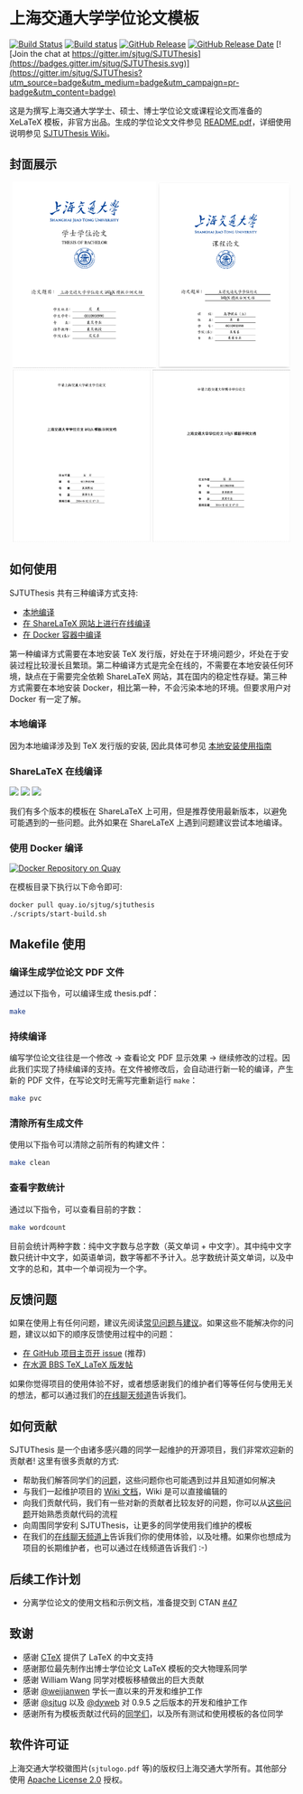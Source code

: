 # 上海交通大学学位论文模板

[![Build Status](https://travis-ci.org/sjtug/SJTUThesis.svg?branch=master)](https://travis-ci.org/sjtug/SJTUThesis)
[![Build status](https://ci.appveyor.com/api/projects/status/9026p23k53dt2607/branch/master?svg=true)](https://ci.appveyor.com/project/SJTUG/sjtuthesis/branch/master)
[![GitHub Release](https://img.shields.io/github/release/sjtug/SJTUThesis.svg)](https://github.com/sjtug/SJTUThesis/releases)
[![GitHub Release Date](https://img.shields.io/github/release-date/sjtug/SJTUThesis.svg)](https://github.com/sjtug/SJTUThesis/releases)
[![Join the chat at https://gitter.im/sjtug/SJTUThesis](https://badges.gitter.im/sjtug/SJTUThesis.svg)](https://gitter.im/sjtug/SJTUThesis?utm_source=badge&utm_medium=badge&utm_campaign=pr-badge&utm_content=badge)

这是为撰写上海交通大学学士、硕士、博士学位论文或课程论文而准备的 XeLaTeX 模板，非官方出品。生成的学位论文文件参见 [README.pdf][README]，详细使用说明参见 [SJTUThesis Wiki](https://github.com/sjtug/SJTUThesis/wiki)。

## 封面展示

<div align="center">
    <a href="http://sjtug.org/SJTUThesis/bachelor.pdf"><img src="./docs/images/bachelor.png" height="330"></a>
    <a href="http://sjtug.org/SJTUThesis/coursepaper.pdf"><img src="./docs/images/coursepaper.png" height="330"></a>
</div>

<div align="center">
    <a href="http://sjtug.org/SJTUThesis/master.pdf"><img src="./docs/images/master.png" height="305"></a>
    <a href="http://sjtug.org/SJTUThesis/doctor.pdf"><img src="./docs/images/doctor.png" height="305"></a>
</div>


## 如何使用

SJTUThesis 共有三种编译方式支持:

* [本地编译](#本地编译)
* [在 ShareLaTeX 网站上进行在线编译](#sharelatex-在线编译)
* [在 Docker 容器中编译](#使用-docker-编译)

第一种编译方式需要在本地安装 TeX 发行版，好处在于环境问题少，坏处在于安装过程比较漫长且繁琐。第二种编译方式是完全在线的，不需要在本地安装任何环境，缺点在于需要完全依赖 ShareLaTeX 网站，其在国内的稳定性存疑。第三种方式需要在本地安装 Docker，相比第一种，不会污染本地的环境。但要求用户对 Docker 有一定了解。

### 本地编译

因为本地编译涉及到 TeX 发行版的安装, 因此具体可参见 [本地安装使用指南](https://github.com/sjtug/SJTUThesis/wiki/%E6%9C%AC%E5%9C%B0%E5%AE%89%E8%A3%85%E4%BD%BF%E7%94%A8%E8%AF%B4%E6%98%8E)

### ShareLaTeX 在线编译

[![](https://img.shields.io/badge/ShareLaTeX-v0.10-green.svg)](https://www.sharelatex.com/templates/5a54637e8cd4f9d91b6b6416)
[![](https://img.shields.io/badge/ShareLaTeX-v0.9.5-yellow.svg)](https://www.sharelatex.com/templates/588163ec93a02abc513710fd)
[![](https://img.shields.io/badge/ShareLaTeX-v0.8-yellow.svg)](https://www.sharelatex.com/templates/566ea0fb08f4ac510fbc6b9e)

我们有多个版本的模板在 ShareLaTeX 上可用，但是推荐使用最新版本，以避免可能遇到的一些问题。此外如果在 ShareLaTeX 上遇到问题建议尝试本地编译。

### 使用 Docker 编译

[![Docker Repository on Quay](https://quay.io/repository/sjtug/sjtuthesis/status "Docker Repository on Quay")](https://quay.io/repository/sjtug/sjtuthesis)

在模板目录下执行以下命令即可:

```shell
docker pull quay.io/sjtug/sjtuthesis
./scripts/start-build.sh
```

## Makefile 使用

### 编译生成学位论文 PDF 文件

通过以下指令，可以编译生成 thesis.pdf：

```bash
make
```

### 持续编译

编写学位论文往往是一个修改 -> 查看论文 PDF 显示效果 -> 继续修改的过程。因此我们实现了持续编译的支持。在文件被修改后，会自动进行新一轮的编译，产生新的 PDF 文件，在写论文时无需写完重新运行 `make`：

```bash
make pvc
```

### 清除所有生成文件

使用以下指令可以清除之前所有的构建文件：

```bash
make clean
```

### 查看字数统计

通过以下指令，可以查看目前的字数：

```bash
make wordcount
```

目前会统计两种字数：纯中文字数与总字数（英文单词 + 中文字）。其中纯中文字数只统计中文字，如英语单词，数字等都不予计入。总字数统计英文单词，以及中文字的总和，其中一个单词视为一个字。

## 反馈问题

如果在使用上有任何问题，建议先阅读[常见问题与建议](https://github.com/sjtug/SJTUThesis/wiki/%E5%B8%B8%E8%A7%81%E9%97%AE%E9%A2%98%E4%B8%8E%E5%BB%BA%E8%AE%AE)。如果这些不能解决你的问题，建议以如下的顺序反馈使用过程中的问题：

* [在 GitHub 项目主页开 issue](https://github.com/sjtug/SJTUThesis/issues) (推荐)
* [在水源 BBS TeX_LaTeX 版发帖](https://bbs.sjtu.edu.cn/bbsdoc?board=TeX_LaTeX)

如果你觉得项目的使用体验不好，或者想感谢我们的维护者们等等任何与使用无关的想法，都可以通过我们的[在线聊天频道](https://gitter.im/sjtug/SJTUThesis)告诉我们。

## 如何贡献

SJTUThesis 是一个由诸多感兴趣的同学一起维护的开源项目，我们非常欢迎新的贡献者! 这里有很多贡献的方式:

* 帮助我们解答同学们的[问题](https://github.com/sjtug/SJTUThesis/issues?utf8=%E2%9C%93&q=is%3Aissue+is%3Aopen+label%3Atype%2Fquestion+)，这些问题你也可能遇到过并且知道如何解决
* 与我们一起维护项目的 [Wiki 文档](https://github.com/sjtug/SJTUThesis/wiki)，Wiki 是可以直接编辑的
* 向我们贡献代码，我们有一些对新的贡献者比较友好的问题，你可以从[这些问题](https://github.com/sjtug/SJTUThesis/issues?q=is%3Aissue+is%3Aopen+label%3Agood-first-issue)开始熟悉贡献代码的流程
* 向周围同学安利 SJTUThesis，让更多的同学使用我们维护的模板
* 在我们的[在线聊天频道上](https://gitter.im/sjtug/SJTUThesis)告诉我们你的使用体验，以及吐槽。如果你也想成为项目的长期维护者，也可以通过在线频道告诉我们 :-)

## 后续工作计划

* 分离学位论文的使用文档和示例文档，准备提交到 CTAN [#47](https://github.com/sjtug/SJTUThesis/issues/47)

## 致谢

* 感谢 [CTeX](http://www.ctex.org/HomePage) 提供了 LaTeX 的中文支持
* 感谢那位最先制作出博士学位论文 LaTeX 模板的交大物理系同学
* 感谢 William Wang 同学对模板移植做出的巨大贡献
* 感谢 [@weijianwen](https://github.com/weijianwen) 学长一直以来的开发和维护工作
* 感谢 [@sjtug](https://github.com/sjtug) 以及 [@dyweb](https://github.com/dyweb) 对 0.9.5 之后版本的开发和维护工作
* 感谢所有为模板贡献过代码的[同学们](https://github.com/sjtug/SJTUThesis/graphs/contributors)，以及所有测试和使用模板的各位同学

## 软件许可证

上海交通大学校徽图片(`sjtulogo.pdf` 等)的版权归上海交通大学所有。其他部分使用 [Apache License 2.0](LICENSE) 授权。

[README]: http://sjtug.org/SJTUThesis/README.pdf
[0.9.5]: https://github.com/sjtug/SJTUThesis/releases/tag/0.9.5
